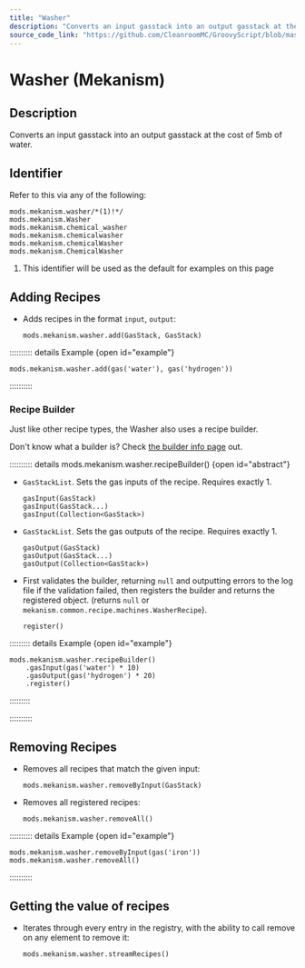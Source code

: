 ```yaml
---
title: "Washer"
description: "Converts an input gasstack into an output gasstack at the cost of 5mb of water."
source_code_link: "https://github.com/CleanroomMC/GroovyScript/blob/master/src/main/java/com/cleanroommc/groovyscript/compat/mods/mekanism/Washer.java"
---
```


# Washer (Mekanism)

## Description

Converts an input gasstack into an output gasstack at the cost of 5mb of water.

## Identifier

Refer to this via any of the following:

```groovy:no-line-numbers {1}
mods.mekanism.washer/*(1)!*/
mods.mekanism.Washer
mods.mekanism.chemical_washer
mods.mekanism.chemicalwasher
mods.mekanism.chemicalWasher
mods.mekanism.ChemicalWasher
```

1. This identifier will be used as the default for examples on this page

## Adding Recipes

- Adds recipes in the format `input`, `output`:

    ```groovy:no-line-numbers
    mods.mekanism.washer.add(GasStack, GasStack)
    ```

:::::::::: details Example {open id="example"}
```groovy:no-line-numbers
mods.mekanism.washer.add(gas('water'), gas('hydrogen'))
```

::::::::::

### Recipe Builder

Just like other recipe types, the Washer also uses a recipe builder.

Don't know what a builder is? Check [the builder info page](../../../groovy/builder.md) out.

:::::::::: details mods.mekanism.washer.recipeBuilder() {open id="abstract"}
- `GasStackList`. Sets the gas inputs of the recipe. Requires exactly 1.

    ```groovy:no-line-numbers
    gasInput(GasStack)
    gasInput(GasStack...)
    gasInput(Collection<GasStack>)
    ```

- `GasStackList`. Sets the gas outputs of the recipe. Requires exactly 1.

    ```groovy:no-line-numbers
    gasOutput(GasStack)
    gasOutput(GasStack...)
    gasOutput(Collection<GasStack>)
    ```

- First validates the builder, returning `null` and outputting errors to the log file if the validation failed, then registers the builder and returns the registered object. (returns `null` or `mekanism.common.recipe.machines.WasherRecipe`).

    ```groovy:no-line-numbers
    register()
    ```

::::::::: details Example {open id="example"}
```groovy:no-line-numbers
mods.mekanism.washer.recipeBuilder()
    .gasInput(gas('water') * 10)
    .gasOutput(gas('hydrogen') * 20)
    .register()
```

:::::::::

::::::::::

## Removing Recipes

- Removes all recipes that match the given input:

    ```groovy:no-line-numbers
    mods.mekanism.washer.removeByInput(GasStack)
    ```

- Removes all registered recipes:

    ```groovy:no-line-numbers
    mods.mekanism.washer.removeAll()
    ```

:::::::::: details Example {open id="example"}
```groovy:no-line-numbers
mods.mekanism.washer.removeByInput(gas('iron'))
mods.mekanism.washer.removeAll()
```

::::::::::

## Getting the value of recipes

- Iterates through every entry in the registry, with the ability to call remove on any element to remove it:

    ```groovy:no-line-numbers
    mods.mekanism.washer.streamRecipes()
    ```

